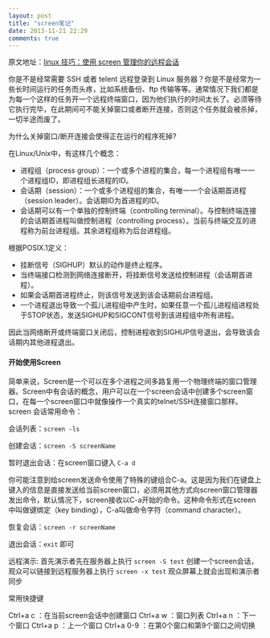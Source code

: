```yaml
---
layout: post
title: "screen笔记"
date: 2013-11-21 22:29
comments: true
---
```


原文地址：[linux 技巧：使用 screen 管理你的远程会话](http://www.ibm.com/developerworks/cn/linux/l-cn-screen/)


你是不是经常需要 SSH 或者 telent 远程登录到 Linux 服务器？你是不是经常为一些长时间运行的任务而头疼，比如系统备份、ftp 传输等等。通常情况下我们都是为每一个这样的任务开一个远程终端窗口，因为他们执行的时间太长了。必须等待它执行完毕，在此期间可不能关掉窗口或者断开连接，否则这个任务就会被杀掉，一切半途而废了。

为什么关掉窗口/断开连接会使得正在运行的程序死掉?

在Linux/Unix中，有这样几个概念：

- 进程组（process group）：一个或多个进程的集合，每一个进程组有唯一一个进程组ID，即进程组长进程的ID。
- 会话期（session）：一个或多个进程组的集合，有唯一一个会话期首进程（session leader）。会话期ID为首进程的ID。
- 会话期可以有一个单独的控制终端（controlling terminal）。与控制终端连接的会话期首进程叫做控制进程（controlling process）。当前与终端交互的进程称为前台进程组。其余进程组称为后台进程组。

根据POSIX.1定义：

- 挂断信号（SIGHUP）默认的动作是终止程序。
- 当终端接口检测到网络连接断开，将挂断信号发送给控制进程（会话期首进程）。
- 如果会话期首进程终止，则该信号发送到该会话期前台进程组。
- 一个进程退出导致一个孤儿进程组中产生时，如果任意一个孤儿进程组进程处于STOP状态，发送SIGHUP和SIGCONT信号到该进程组中所有进程。

因此当网络断开或终端窗口关闭后，控制进程收到SIGHUP信号退出，会导致该会话期内其他进程退出。

#### 开始使用Screen

简单来说，Screen是一个可以在多个进程之间多路复用一个物理终端的窗口管理器。Screen中有会话的概念，用户可以在一个screen会话中创建多个screen窗口，在每一个screen窗口中就像操作一个真实的telnet/SSH连接窗口那样。screen 会话常用命令：


会话列表：`screen -ls`

创建会话：`screen -S screenName`

暂时退出会话：在screen窗口键入 `C-a d`

  你可能注意到给screen发送命令使用了特殊的键组合C-a。这是因为我们在键盘上键入的信息是直接发送给当前screen窗口，必须用其他方式向screen窗口管理器发出命令，默认情况下，screen接收以C-a开始的命令。这种命令形式在screen中叫做键绑定（key binding），C-a叫做命令字符（command character）。

恢复会话：`screen -r screenName`

退出会话：`exit` 即可

远程演示: 首先演示者先在服务器上执行 `screen -S test` 创建一个screen会话，观众可以链接到远程服务器上执行 `screen -x test` 观众屏幕上就会出现和演示者同步

常用快捷键

  Ctrl+a c ：在当前screen会话中创建窗口
  Ctrl+a w ：窗口列表
  Ctrl+a n ：下一个窗口
  Ctrl+a p ：上一个窗口
  Ctrl+a 0-9 ：在第0个窗口和第9个窗口之间切换
